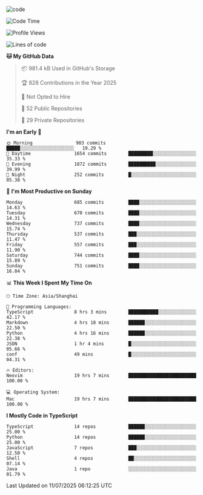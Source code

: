 
<!--
**liuyaanng/liuyaanng** is a ✨ _special_ ✨ repository because its `README.md` (this file) appears on your GitHub profile.

Here are some ideas to get you started:

- 🔭 I’m currently working on ...
- 🌱 I’m currently learning ...
- 👯 I’m looking to collaborate on ...
- 🤔 I’m looking for help with ...
- 💬 Ask me about ...
- 📫 How to reach me: ...
- 😄 Pronouns: ...
- ⚡ Fun fact: ...
-->


![code](https://cdn.jsdelivr.net/gh/liuyaanng/liuyaanng@1.0/code.gif) 

<!--START_SECTION:waka-->
![Code Time](http://img.shields.io/badge/Code%20Time-1%2C638%20hrs%2021%20mins-blue)

![Profile Views](http://img.shields.io/badge/Profile%20Views-0-blue)

![Lines of code](https://img.shields.io/badge/From%20Hello%20World%20I%27ve%20Written-25.8%20million%20lines%20of%20code-blue)

**🐱 My GitHub Data** 

> 📦 981.4 kB Used in GitHub's Storage 
 > 
> 🏆 828 Contributions in the Year 2025
 > 
> 🚫 Not Opted to Hire
 > 
> 📜 52 Public Repositories 
 > 
> 🔑 29 Private Repositories 
 > 
**I'm an Early 🐤** 

```text
🌞 Morning                903 commits         █████░░░░░░░░░░░░░░░░░░░░   19.29 % 
🌆 Daytime                1654 commits        █████████░░░░░░░░░░░░░░░░   35.33 % 
🌃 Evening                1872 commits        ██████████░░░░░░░░░░░░░░░   39.99 % 
🌙 Night                  252 commits         █░░░░░░░░░░░░░░░░░░░░░░░░   05.38 % 
```
📅 **I'm Most Productive on Sunday** 

```text
Monday                   685 commits         ████░░░░░░░░░░░░░░░░░░░░░   14.63 % 
Tuesday                  670 commits         ████░░░░░░░░░░░░░░░░░░░░░   14.31 % 
Wednesday                737 commits         ████░░░░░░░░░░░░░░░░░░░░░   15.74 % 
Thursday                 537 commits         ███░░░░░░░░░░░░░░░░░░░░░░   11.47 % 
Friday                   557 commits         ███░░░░░░░░░░░░░░░░░░░░░░   11.90 % 
Saturday                 744 commits         ████░░░░░░░░░░░░░░░░░░░░░   15.89 % 
Sunday                   751 commits         ████░░░░░░░░░░░░░░░░░░░░░   16.04 % 
```


📊 **This Week I Spent My Time On** 

```text
🕑︎ Time Zone: Asia/Shanghai

💬 Programming Languages: 
TypeScript               8 hrs 3 mins        ███████████░░░░░░░░░░░░░░   42.17 % 
Markdown                 4 hrs 18 mins       ██████░░░░░░░░░░░░░░░░░░░   22.50 % 
Python                   4 hrs 16 mins       ██████░░░░░░░░░░░░░░░░░░░   22.38 % 
JSON                     1 hr 4 mins         █░░░░░░░░░░░░░░░░░░░░░░░░   05.66 % 
conf                     49 mins             █░░░░░░░░░░░░░░░░░░░░░░░░   04.31 % 

🔥 Editors: 
Neovim                   19 hrs 7 mins       █████████████████████████   100.00 % 

💻 Operating System: 
Mac                      19 hrs 7 mins       █████████████████████████   100.00 % 
```

**I Mostly Code in TypeScript** 

```text
TypeScript               14 repos            ██████░░░░░░░░░░░░░░░░░░░   25.00 % 
Python                   14 repos            ██████░░░░░░░░░░░░░░░░░░░   25.00 % 
JavaScript               7 repos             ███░░░░░░░░░░░░░░░░░░░░░░   12.50 % 
Shell                    4 repos             ██░░░░░░░░░░░░░░░░░░░░░░░   07.14 % 
Java                     1 repo              ░░░░░░░░░░░░░░░░░░░░░░░░░   01.79 % 
```




 Last Updated on 11/07/2025 06:12:25 UTC
<!--END_SECTION:waka-->
